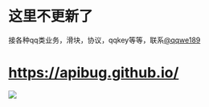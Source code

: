 # 这里不更新了
接各种qq类业务，滑块，协议，qqkey等等，联系[@qqwe189](https://t.me/qqwe189)
# https://apibug.github.io/
![](https://github.com/w0ai1uo/qqkey/blob/master/1.png)
